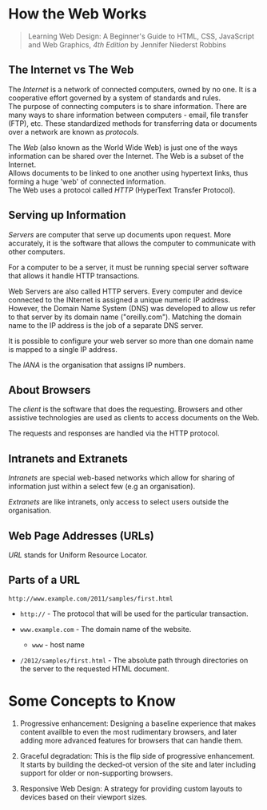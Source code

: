 # How the Web Works
> Learning Web Design: A Beginner's Guide to HTML, CSS, JavaScript and Web Graphics, *4th Edition* by Jennifer Niederst Robbins

## The Internet vs The Web
The *Internet* is a network of connected computers, owned by no one. It is a cooperative effort governed by a system of standards and rules.  
The purpose of connecting computers is to share information. There are many ways to share information between computers - email, file transfer (FTP), etc.
These standardized methods for transferring data or documents over a network are known as *protocols*.

The *Web* (also known as the World Wide Web) is just one of the ways information can be shared over the Internet. The Web is a subset of the Internet.  
Allows documents to be linked to one another using hypertext links, thus forming a huge 'web' of connected information.  
The Web uses a protocol called *HTTP* (HyperText Transfer Protocol). 

## Serving up Information

*Servers* are computer that serve up documents upon request. More accurately, it is the software that allows the computer to communicate with other computers.

For a computer to be a server, it must be running special server software that allows it handle HTTP transactions.

Web Servers are also called HTTP servers. Every computer and device connected to the INternet is assigned a unique numeric IP address. However, the Domain Name System (DNS) was developed to allow us refer to that server by its domain name ("oreilly.com"). Matching the domain name to the IP address is the job of a separate DNS server.

It is possible to configure your web server so more than one domain name is mapped to a single IP address.

The *IANA* is the organisation that assigns IP numbers.

## About Browsers
The *client* is the software that does the requesting. Browsers and other assistive technologies are used as clients to access documents on the Web.

The requests and responses are handled via the HTTP protocol. 

## Intranets and Extranets
*Intranets* are special web-based networks which allow for sharing of information just within a select few (e.g an organisation).

*Extranets* are like intranets, only access to select users outside the organisation.

## Web Page Addresses (URLs)
*URL* stands for Uniform Resource Locator. 

## Parts of a URL

`http://www.example.com/2011/samples/first.html`

* `http://` - The protocol that will be used for the particular transaction.

* `www.example.com` - The domain name of the website.
  * `www` - host name

* `/2012/samples/first.html` - The absolute path through directories on the server to the requested HTML document.


# Some Concepts to Know

1. Progressive enhancement: Designing a baseline experience that makes content availble to even the most rudimentary browsers, and later adding more advanced features for browsers that can handle them.

2. Graceful degradation: This is the flip side of progressive enhancement. It starts by building the decked-ot version of the site and later including support for older or non-supporting browsers.

3. Responsive Web Design: A strategy for providing custom layouts to devices based on their viewport sizes.